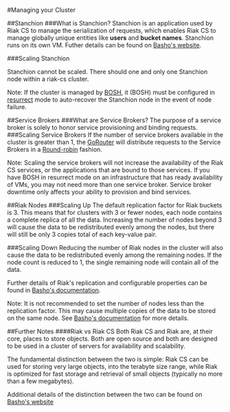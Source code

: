 #Managing your Cluster

##Stanchion
###What is Stanchion?
Stanchion is an application used by Riak CS to manage the serialization of requests, which enables Riak CS to manage globally unique entities like **users** and **bucket names**. Stanchion runs on its own VM. Futher details can be found on [Basho's website](https://docs.basho.com/riakcs/latest/theory/stanchion/).

###Scaling Stanchion

Stanchion cannot be scaled. There should one and only one Stanchion node within a riak-cs cluster.

Note: If the cluster is managed by [BOSH](https://bosh.io/), it (BOSH) must be configured in [resurrect](https://bosh.io/docs/sysadmin-commands.html#health) mode to auto-recover the Stanchion node in the event of node failure.

##Service Brokers
###What are Service Brokers?
The purpose of a service broker is solely to honor service provisioning and binding requests.
###Scaling Service Brokers
If the number of service brokers available in the cluster is greater than 1, the [GoRouter](https://github.com/cloudfoundry/gorouter) will distribute requests to the Service Brokers in a [Round-robin](https://en.wikipedia.org/wiki/Round-robin_scheduling) fashion.

Note: Scaling the service brokers will not increase the availability of the Riak CS services, or the applications that are bound to those services. If you have BOSH in resurrect mode on an infrastructure that has ready availability of VMs, you may not need more than one service broker. Service broker downtime only affects your ability to provision and bind services.

##Riak Nodes
###Scaling Up
The default replication factor for Riak buckets is 3. This means that for clusters with 3 or fewer nodes, each node contains a complete replica of all the data. Increasing the number of nodes beyond 3 will cause the data to be redistributed evenly among the nodes, but there will still be only 3 copies total of each key-value pair.

###Scaling Down
Reducing the number of Riak nodes in the cluster will also cause the data to be redistributed evenly among the remaining nodes. If the node count is reduced to 1, the single remaining node will contain all of the data.

Further details of Riak's replication and configurable properties can be found in [Basho's documentation](http://docs.basho.com/riak/latest/theory/concepts/Replication).

Note: It is not recommended to set the number of nodes less than the replication factor. This may cause multiple copies of the data to be stored on the same node. See [Basho's documentation](http://docs.basho.com/riak/2.0.1/dev/advanced/replication-properties/#N-Value-and-Replication) for more details.

##Further Notes
####Riak vs Riak CS
Both Riak CS and Riak are, at their core, places to store objects. Both are open source and both are designed to be used in a cluster of servers for availability and scalability.

The fundamental distinction between the two is simple: Riak CS can be used for storing very large objects, into the terabyte size range, while Riak is optimized for fast storage and retrieval of small objects (typically no more than a few megabytes).

Additional details of the distinction between the two can be found on [Basho's website](http://basho.com/posts/technical/riak-cs-vs-riak/)
